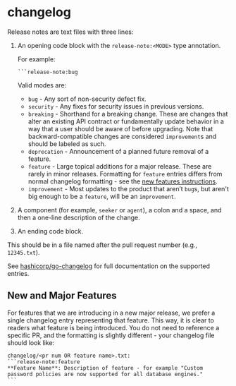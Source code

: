 # changelog

Release notes are text files with three lines:

1. An opening code block with the `release-note:<MODE>` type annotation.

   For example:

       ```release-note:bug

   Valid modes are:

    - `bug` - Any sort of non-security defect fix.
    - `security` - Any fixes for security issues in previous versions.
    - `breaking` - Shorthand for a breaking change. These are changes that
      alter an existing API contract or fundamentally update behavior in a way
      that a user should be aware of before upgrading. Note that backward-compatible
      changes are considered `improvement`s and should be labeled as such.
    - `deprecation` - Announcement of a planned future removal of a
      feature.
    - `feature` - Large topical additions for a major release. These are
      rarely in minor releases. Formatting for `feature` entries differs
      from normal changelog formatting - see the [new features
      instructions](#new-and-major-features).
    - `improvement` - Most updates to the product that aren’t `bug`s, but
      aren't big enough to be a `feature`, will be an `improvement`.

2. A component (for example, `seeker` or `agent`), a colon and a space,
and then a one-line description of the change.

3. An ending code block.

This should be in a file named after the pull request number (e.g., `12345.txt`).

See [hashicorp/go-changelog](https://github.com/hashicorp/go-changelog) for full documentation on the supported entries.

## New and Major Features

For features that we are introducing in a new major release, we prefer a single
changelog entry representing that feature. This way, it is clear to readers
what feature is being introduced. You do not need to reference a specific PR,
and the formatting is slightly different - your changelog file should look
like:

    changelog/<pr num OR feature name>.txt:
    ```release-note:feature
    **Feature Name**: Description of feature - for example "Custom password policies are now supported for all database engines."
    ```
